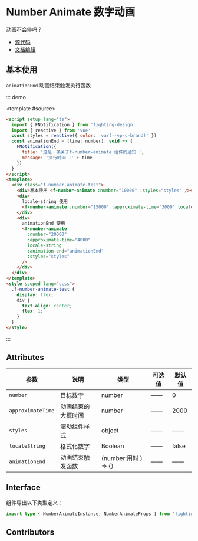 # Number Animate 数字动画

动画不会停吗？

- [源代码](https://github.com/FightingDesign/fighting-design/tree/master/packages/fighting-design/number-animate)
- [文档编辑](https://github.com/FightingDesign/fighting-design/blob/master/docs/docs/components/number-animate.md)

## 基本使用

`animationEnd` 动画结束触发执行函数

::: demo

<template #source>
<demo1-vue />
</template>

```html
<script setup lang="ts">
  import { FNotification } from 'fighting-design'
  import { reactive } from 'vue'
  const styles = reactive({ color: 'var(--vp-c-brand)' })
  const animationEnd = (time: number): void => {
    FNotification({
      title: '这是一条关于f-number-animate 组件的通知 ',
      message: '执行时间 :' + time
    })
  }
</script>
<template>
  <div class="f-number-animate-test">
    <div>基本使用 <f-number-animate :number="10000" :styles="styles" /></div>
    <div>
      locale-string 使用
      <f-number-animate :number="15000" :approximate-time="3000" locale-string :styles="styles" />
    </div>
    <div>
      animationEnd 使用
      <f-number-animate
        :number="20000"
        :approximate-time="4000"
        locale-string
        :animation-end="animationEnd"
        :styles="styles"
      />
    </div>
  </div>
</template>
<style scoped lang="scss">
  .f-number-animate-test {
    display: flex;
    div {
      text-align: center;
      flex: 1;
    }
  }
</style>
```

:::

## Attributes

| 参数              | 说明               | 类型                 | 可选值 | 默认值 |
| ----------------- | ------------------ | -------------------- | ------ | ------ |
| `number`          | 目标数字           | number               | ——     | 0      |
| `approximateTime` | 动画结束的大概时间 | number               | ——     | 2000   |
| `styles`          | 滚动组件样式       | object               | ——     | ——     |
| `localeString`    | 格式化数字         | Boolean              | ——     | false  |
| `animationEnd`    | 动画结束触发函数   | (number:用时 ) => {} | ——     | ——     |

## Interface

组件导出以下类型定义：

```ts
import type { NumberAnimateInstance, NumberAnimateProps } from 'fighting-design'
```

## Contributors

<a href="https://github.com/Tyh2001" target="_blank">
  <f-avatar round src="https://avatars.githubusercontent.com/u/73180970?v=4" />
</a>

<a href="https://github.com/HoldingTheGhostAtTheGrave" target="_blank">
  <f-avatar round src="https://avatars.githubusercontent.com/u/76578532?v=4" />
</a>

<script setup lang="ts">
  import demo1Vue from './_demos/number-animate/demo1.vue'
</script>
